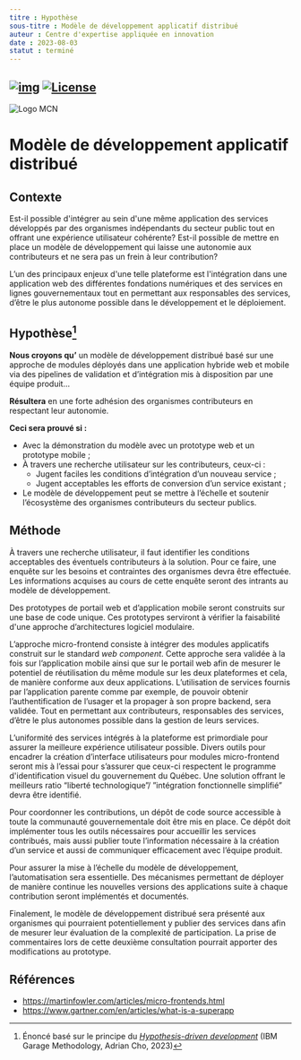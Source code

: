 ```yaml
---
titre : Hypothèse
sous-titre : Modèle de développement applicatif distribué
auteur : Centre d'expertise appliquée en innovation
date : 2023-08-03
statut : terminé
---
```



<!-- ENTETE -->
[![img](https://img.shields.io/badge/Lifecycle-Experimental-339999)](https://www.quebec.ca/gouv/politiques-orientations/vitrine-numeriqc/accompagnement-des-organismes-publics/demarche-conception-services-numeriques)
[![License](https://img.shields.io/badge/Licence-LiLiQ--P-blue)](../LICENCE)
---
![Logo MCN](https://github.com/CQEN-QDCE/.github/blob/main/images/mcn.png")
<!-- FIN ENTETE -->

# Modèle de développement applicatif distribué 

## Contexte 

Est-il possible d'intégrer au sein d'une même application des services développés par des organismes indépendants du secteur public tout en offrant une expérience utilisateur cohérente? Est-il possible de mettre en place un modèle de développement qui laisse une autonomie aux contributeurs et ne sera pas un frein à leur contribution? 

L’un des principaux enjeux d'une telle plateforme est l'intégration dans une application web des différentes fondations numériques et des services en lignes gouvernementaux tout en permettant aux responsables des services, d’être le plus autonome possible dans le développement et le déploiement. 

## Hypothèse[^1]

**Nous croyons qu’** un modèle de développement distribué basé sur une approche de modules déployés dans une application hybride web et mobile via des pipelines de validation et d’intégration mis à disposition par une équipe produit... 

**Résultera** en une forte adhésion des organismes contributeurs en respectant leur autonomie. 

**Ceci sera prouvé si :** 

* Avec la démonstration du modèle avec un prototype web et un prototype mobile ; 
* À travers une recherche utilisateur sur les contributeurs, ceux-ci : 
    * Jugent faciles les conditions d’intégration d’un nouveau service ; 
    * Jugent acceptables les efforts de conversion d’un service existant ;  
* Le modèle de développement peut se mettre à l’échelle et soutenir l’écosystème des organismes contributeurs du secteur publics. 

## Méthode 

À travers une recherche utilisateur, il faut identifier les conditions acceptables des éventuels contributeurs à la solution. Pour ce faire, une enquête sur les besoins et contraintes des organismes devra être effectuée. Les informations acquises au cours de cette enquête seront des intrants au modèle de développement.

Des prototypes de portail web et d’application mobile seront construits sur une base de code unique. Ces prototypes serviront à vérifier la faisabilité d'une approche d’architectures logiciel modulaire.

L’approche micro-frontend consiste à intégrer des modules applicatifs construit sur le standard *web component*. Cette approche sera validée à la fois sur l’application mobile ainsi que sur le portail web afin de mesurer le potentiel de réutilisation du même module sur les deux plateformes et cela, de manière conforme aux deux applications. L’utilisation de services fournis par l’application parente comme par exemple, de pouvoir obtenir l’authentification de l’usager et la propager à son propre backend, sera validée. Tout en permettant aux contributeurs, responsables des services, d’être le plus autonomes possible dans la gestion de leurs services.

L’uniformité des services intégrés à la plateforme est primordiale pour assurer la meilleure expérience utilisateur possible. Divers outils pour encadrer la création d’interface utilisateurs pour modules micro-frontend seront mis à l’essai pour s’assurer que ceux-ci respectent le programme d'identification visuel du gouvernement du Québec. Une solution offrant le meilleurs ratio “liberté technologique”/ ”intégration fonctionnelle simplifié” devra être identifié. 

Pour coordonner les contributions, un dépôt de code source accessible à toute la communauté gouvernementale doit être mis en place. Ce dépôt doit implémenter tous les outils nécessaires pour accueillir les services contribués, mais aussi publier toute l’information nécessaire à la création d’un service et aussi de communiquer efficacement avec l’équipe produit. 

Pour assurer la mise à l’échelle du modèle de développement, l’automatisation sera essentielle. Des mécanismes permettant de déployer de manière continue les nouvelles versions des applications suite à chaque contribution seront implémentés et documentés. 

Finalement, le modèle de développement distribué sera présenté aux organismes qui pourraient potentiellement y publier des services dans afin de mesurer leur évaluation de la complexité de participation. La prise de commentaires lors de cette deuxième consultation pourrait apporter des modifications au prototype. 


## Références 
* https://martinfowler.com/articles/micro-frontends.html 
* https://www.gartner.com/en/articles/what-is-a-superapp 

[^1]: Énoncé basé sur le principe du [*Hypothesis-driven development*](https://www.ibm.com/garage/method/practices/learn/practice_hypothesis_driven_development) (IBM Garage Methodology, Adrian Cho, 2023)